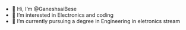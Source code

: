 - 👋 Hi, I’m @GaneshsaiBese
- 👀 I’m interested in Electronics and coding
- 🌱 I’m currently pursuing a degree in Engineering in eletronics stream

<!---
GaneshsaiBese/GaneshsaiBese is a ✨ special ✨ repository because its `README.md` (this file) appears on your GitHub profile.
You can click the Preview link to take a look at your changes.
--->
